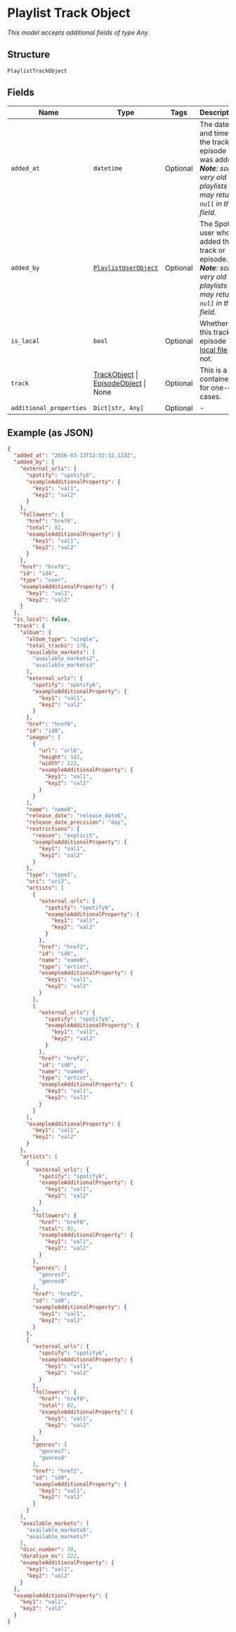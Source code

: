 
# Playlist Track Object

*This model accepts additional fields of type Any.*

## Structure

`PlaylistTrackObject`

## Fields

| Name | Type | Tags | Description |
|  --- | --- | --- | --- |
| `added_at` | `datetime` | Optional | The date and time the track or episode was added. _**Note**: some very old playlists may return `null` in this field._ |
| `added_by` | [`PlaylistUserObject`](../../doc/models/playlist-user-object.md) | Optional | The Spotify user who added the track or episode. _**Note**: some very old playlists may return `null` in this field._ |
| `is_local` | `bool` | Optional | Whether this track or episode is a [local file](/documentation/web-api/concepts/playlists/#local-files) or not. |
| `track` | [TrackObject](../../doc/models/track-object.md) \| [EpisodeObject](../../doc/models/episode-object.md) \| None | Optional | This is a container for one-of cases. |
| `additional_properties` | `Dict[str, Any]` | Optional | - |

## Example (as JSON)

```json
{
  "added_at": "2016-03-13T12:52:32.123Z",
  "added_by": {
    "external_urls": {
      "spotify": "spotify6",
      "exampleAdditionalProperty": {
        "key1": "val1",
        "key2": "val2"
      }
    },
    "followers": {
      "href": "href0",
      "total": 82,
      "exampleAdditionalProperty": {
        "key1": "val1",
        "key2": "val2"
      }
    },
    "href": "href6",
    "id": "id4",
    "type": "user",
    "exampleAdditionalProperty": {
      "key1": "val1",
      "key2": "val2"
    }
  },
  "is_local": false,
  "track": {
    "album": {
      "album_type": "single",
      "total_tracks": 170,
      "available_markets": [
        "available_markets2",
        "available_markets3"
      ],
      "external_urls": {
        "spotify": "spotify6",
        "exampleAdditionalProperty": {
          "key1": "val1",
          "key2": "val2"
        }
      },
      "href": "href0",
      "id": "id8",
      "images": [
        {
          "url": "url6",
          "height": 182,
          "width": 222,
          "exampleAdditionalProperty": {
            "key1": "val1",
            "key2": "val2"
          }
        }
      ],
      "name": "name8",
      "release_date": "release_date6",
      "release_date_precision": "day",
      "restrictions": {
        "reason": "explicit",
        "exampleAdditionalProperty": {
          "key1": "val1",
          "key2": "val2"
        }
      },
      "type": "type2",
      "uri": "uri2",
      "artists": [
        {
          "external_urls": {
            "spotify": "spotify6",
            "exampleAdditionalProperty": {
              "key1": "val1",
              "key2": "val2"
            }
          },
          "href": "href2",
          "id": "id0",
          "name": "name0",
          "type": "artist",
          "exampleAdditionalProperty": {
            "key1": "val1",
            "key2": "val2"
          }
        },
        {
          "external_urls": {
            "spotify": "spotify6",
            "exampleAdditionalProperty": {
              "key1": "val1",
              "key2": "val2"
            }
          },
          "href": "href2",
          "id": "id0",
          "name": "name0",
          "type": "artist",
          "exampleAdditionalProperty": {
            "key1": "val1",
            "key2": "val2"
          }
        }
      ],
      "exampleAdditionalProperty": {
        "key1": "val1",
        "key2": "val2"
      }
    },
    "artists": [
      {
        "external_urls": {
          "spotify": "spotify6",
          "exampleAdditionalProperty": {
            "key1": "val1",
            "key2": "val2"
          }
        },
        "followers": {
          "href": "href0",
          "total": 82,
          "exampleAdditionalProperty": {
            "key1": "val1",
            "key2": "val2"
          }
        },
        "genres": [
          "genres7",
          "genres8"
        ],
        "href": "href2",
        "id": "id0",
        "exampleAdditionalProperty": {
          "key1": "val1",
          "key2": "val2"
        }
      },
      {
        "external_urls": {
          "spotify": "spotify6",
          "exampleAdditionalProperty": {
            "key1": "val1",
            "key2": "val2"
          }
        },
        "followers": {
          "href": "href0",
          "total": 82,
          "exampleAdditionalProperty": {
            "key1": "val1",
            "key2": "val2"
          }
        },
        "genres": [
          "genres7",
          "genres8"
        ],
        "href": "href2",
        "id": "id0",
        "exampleAdditionalProperty": {
          "key1": "val1",
          "key2": "val2"
        }
      }
    ],
    "available_markets": [
      "available_markets6",
      "available_markets7"
    ],
    "disc_number": 30,
    "duration_ms": 222,
    "exampleAdditionalProperty": {
      "key1": "val1",
      "key2": "val2"
    }
  },
  "exampleAdditionalProperty": {
    "key1": "val1",
    "key2": "val2"
  }
}
```


